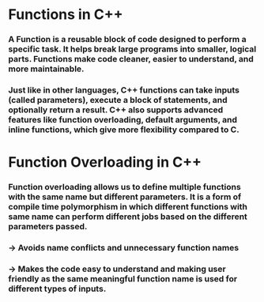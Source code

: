 # Functions in C++
### A Function is a reusable block of code designed to perform a specific task. It helps break large programs into smaller, logical parts. Functions make code cleaner, easier to understand, and more maintainable.

### Just like in other languages, C++ functions can take inputs (called parameters), execute a block of statements, and optionally return a result. C++ also supports advanced features like function overloading, default arguments, and inline functions, which give more flexibility compared to C.

# Function Overloading in C++
### Function overloading allows us to define multiple functions with the same name but different parameters. It is a form of compile time polymorphism in which different functions with same name can perform different jobs based on the different parameters passed.
### -> Avoids name conflicts and unnecessary function names
### -> Makes the code easy to understand and making user friendly as the same meaningful function name is used for different types of inputs.
